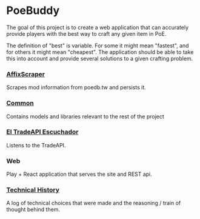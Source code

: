 # PoeBuddy

The goal of this project is to create a web application that can accurately
provide players with the best way to craft any given item in PoE. 

The definition of "best" is variable. For some it might mean "fastest", and for
others it might mean "cheapest". The application should be able to take this into
account and provide several solutions to a given crafting problem.

### [AffixScraper][AffixScraperDoc]

Scrapes mod information from poedb.tw and persists it.

### [Common][CommonDoc]

Contains models and libraries relevant to the rest of the project

### [El TradeAPI Escuchador][EscuchadorDoc]

Listens to the TradeAPI. 

### Web

Play + React application that serves the site and REST api.

### [Technical History][TechnicalHistoryDoc]

A log of technical choices that were made and the reasoning / train of thought behind them.

[AffixScraperDoc]: affixscraper/
[CommonDoc]: common/
[EscuchadorDoc]: el-tradeapi-escuchador/
[TechnicalHistoryDoc]: doc/technical-history.md
